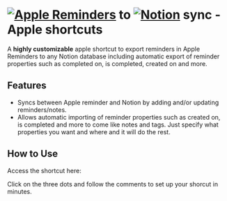 #  [![Apple Reminders](https://img.shields.io/badge/Apple%20Reminders-000000?style=for-the-badge&logo=apple&logoColor=white)](https://www.icloud.com/reminders) to [![Notion](https://img.shields.io/badge/Notion-000000?style=for-the-badge&logo=notion&logoColor=white)](https://notion.so)  sync - Apple shortcuts

A **highly customizable** apple shortcut to export reminders in Apple Reminders
to any Notion database including automatic export of reminder properties
such as completed on, is completed, created on and more. 


## Features
- Syncs between Apple reminder and Notion by adding and/or updating 
reminders/notes.
- Allows automatic importing of reminder properties such as created on, is completed
and more to come like notes and tags. Just specify what properties you want and where
and it will do the rest.

## How to Use
Access the shortcut here:

Click on the three dots and follow the comments to set up
your shorcut in minutes. 




